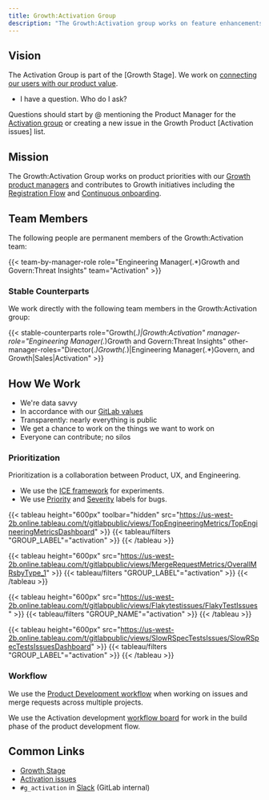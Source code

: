 ```yaml
---
title: Growth:Activation Group
description: "The Growth:Activation group works on feature enhancements and growth experiments across GitLab projects"
---
```


## Vision

The Activation Group is part of the [Growth Stage]. We work on [connecting our users with our product value](/handbook/marketing/growth/).

- I have a question. Who do I ask?

Questions should start by @ mentioning the Product Manager for the [Activation group](/handbook/product/categories/#activation-group)
or creating a new issue in the Growth Product [Activation issues] list.

## Mission

The Growth:Activation Group works on product priorities with our [Growth product managers](/handbook/marketing/growth/)
and contributes to Growth initiatives including the [Registration Flow](https://gitlab.com/groups/gitlab-org/-/epics/4745)
and [Continuous onboarding](https://gitlab.com/groups/gitlab-org/-/epics/4817).

## Team Members

The following people are permanent members of the Growth:Activation team:

{{< team-by-manager-role role="Engineering Manager(.*)Growth and Govern:Threat Insights" team="Activation" >}}

### Stable Counterparts

We work directly with the following team members in the Growth:Activation group:

{{< stable-counterparts role="Growth(.*)|Growth:Activation" manager-role="Engineering Manager(.*)Growth and Govern:Threat Insights" other-manager-roles="Director(.*)Growth(.*)|Engineering Manager(.*)Govern, and Growth|Sales|Activation" >}}

## How We Work

- We're data savvy
- In accordance with our [GitLab values](/handbook/values)
- Transparently: nearly everything is public
- We get a chance to work on the things we want to work on
- Everyone can contribute; no silos

### Prioritization

Prioritization is a collaboration between Product, UX, and Engineering.

- We use the [ICE framework](/handbook/marketing/growth/) for experiments.
- We use [Priority](https://docs.gitlab.com/ee/development/labels/index.html#priority-labels)
  and [Severity](https://docs.gitlab.com/ee/development/labels/index.html#severity-labels) labels for bugs.

{{< tableau height="600px" toolbar="hidden" src="https://us-west-2b.online.tableau.com/t/gitlabpublic/views/TopEngineeringMetrics/TopEngineeringMetricsDashboard" >}}
  {{< tableau/filters "GROUP_LABEL"="activation" >}}
{{< /tableau >}}

{{< tableau height="600px" src="https://us-west-2b.online.tableau.com/t/gitlabpublic/views/MergeRequestMetrics/OverallMRsbyType_1" >}}
  {{< tableau/filters "GROUP_LABEL"="activation" >}}
{{< /tableau >}}

{{< tableau height="600px" src="https://us-west-2b.online.tableau.com/t/gitlabpublic/views/Flakytestissues/FlakyTestIssues" >}}
  {{< tableau/filters "GROUP_NAME"="activation" >}}
{{< /tableau >}}

{{< tableau height="600px" src="https://us-west-2b.online.tableau.com/t/gitlabpublic/views/SlowRSpecTestsIssues/SlowRSpecTestsIssuesDashboard" >}}
  {{< tableau/filters "GROUP_LABEL"="activation" >}}
{{< /tableau >}}

### Workflow

We use the [Product Development workflow](/handbook/product-development-flow/) when working on issues and
merge requests across multiple projects.

We use the Activation development [workflow board](https://gitlab.com/groups/gitlab-org/-/boards/3558733?label_name%5B%5D=group%3A%3Aactivation) for work in the build phase of the product development flow.

## Common Links

- [Growth Stage](/handbook/marketing/growth/engineering/)
- [Activation issues](https://gitlab.com/gitlab-org/growth/product/-/issues?scope=all&utf8=%E2%9C%93&state=opened&label_name[]=group%3A%3Aactivation)
- `#g_activation` in [Slack](https://gitlab.slack.com/archives/g_activation) (GitLab internal)
